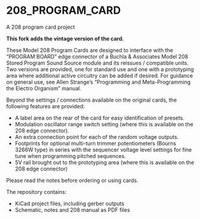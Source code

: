 # 208_PROGRAM_CARD
A 208 program card project

**This fork adds the vintage version of the card.**

These Model 208 Program Cards are designed to interface with the “PROGRAM BOARD” edge connector of a Buchla & Associates Model 208 Stored Program Sound Source module and its reissues / compatible units. Two versions are provided, one for standard use and one with a prototyping area where additional active circuitry can be added if desired. For guidance on general use, see Allen Strange’s “Programming and Meta-Programming the Electro Organism” manual.

Beyond the settings / connections available on the original cards, the following features are provided:

* A label area on the rear of the card for easy identification of presets.
* Modulation oscillator range switch setting (where this is available on the 208 edge connector).
* An extra connection point for each of the random voltage outputs.
* Footprints for optional multi-turn trimmer potentiometers (Bourns 3266W type) in series with the sequencer voltage level settings for fine tune when programming pitched sequences.
* 5V rail brought out to the prototyping area (where this is available on the 208 edge connector)

Please read the notes before ordering or using cards.

The repository contains:

* KiCad project files, including gerber outputs
* Schematic, notes and 208 manual as PDF files

